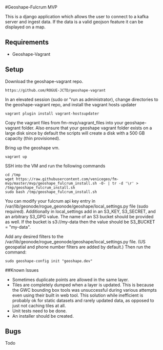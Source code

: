 #Geoshape-Fulcrum MVP

This is a django application which allows the user to connect to a kafka server and ingest data. If the data is a valid geojson feature it can be displayed on a map.

## Requirements

 - Geoshape-Vagrant 
 
## Setup 

Download the geoshape-vagrant repo.
```
https://github.com/ROGUE-JCTD/geoshape-vagrant
```

In an elevated session (sudo or "run as administrator),
change directories to the geoshape-vagrant repo, and install the vagrant hosts updater
```
vagrant plugin install vagrant-hostsupdater
```

Copy the vagrant files from fm-mvp/vagrant_files into your geoshape-vagrant folder.  Also ensure that your geoshape vagrant folder exists on a large disk since by default the scripts will create a disk with a 500 GB capacity (thin provisioned).  

Bring up the geoshape vm.
```
vagrant up
```

SSH into the VM and run the following commands
```
cd /tmp
wget https://raw.githubusercontent.com/venicegeo/fm-mvp/master/mvp/geoshape_fulcrum_install.sh -O- | tr -d '\r' > /tmp/geoshape_fulcrum_install.sh
sudo bash /tmp/geoshape_fulcrum_install.sh
```
You can modify your fulcrum api key entry in /var/lib/geonode/rogue_geonode/geoshape/local_settings.py
 file (sudo required).  Additionally in local_settings add in an S3_KEY, S3_SECRET, and an arbitrary S3_GPG value.  The name of an S3 bucket should be provided as well.  If the bucket is s3://my-data then the value should be S3_BUCKET = "my-data".
 

Add any desired filters to the /var/lib/geonode/rogue_geonode/geoshape/local_settings.py file. (US geospatial and phone number filters are added by default.)
Then run the command:
```
sudo geoshape-config init "geoshape.dev"
```

##Known Issues

- Sometimes duplicate points are allowed in the same layer.
- Tiles are completely dumped when a layer is updated.  This is because the GWC bounding box tools was unsuccessful during various attempts even using their built in web tool.  This solution while inefficient is probably ok for static datasets and rarely updated data, as opposed to just not caching tiles at all.
- Unit tests need to be done.
- An installer should be created.

## Bugs

Todo
